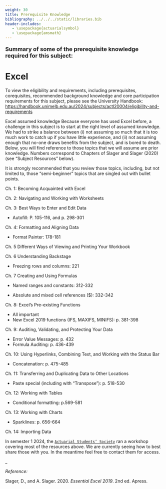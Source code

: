 ```yaml
---
weight: 30
title: Prerequisite Knowledge
bibliography: ../../../static/libraries.bib
header-includes:
   - \usepackage{actuarialsymbol}
   - \usepackage{amsmath}
---
```


<p style="font-size:18px;font-weight:bold;">
Summary of some of the prerequisite knowledge required for this subject:
</p>

# Excel

To view the eligibility and requirements, including prerequisites, corequisites, recommended background knowledge and core participation requirements for this subject, please see the University Handbook:
https://handbook.unimelb.edu.au/2024/subjects/actl20004/eligibility-and-requirements

Excel assumed knowledge
Because everyone has used Excel before, a challenge in this subject is to start at the right level of assumed knowledge. We had to strike a balance between (i) not assuming so much that it is too much work to catch up if you have little experience, and (ii) not assuming enough that no-one draws benefits from the subject, and is bored to death. Below, you will find reference to those topics that we will assume are prior knowledge. Numbers correspond to Chapters of Slager and Slager (2020) (see “Subject Resources” below).

It is strongly recommended that you review those topics, including, but not limited to, those “semi-beginner” topics that are singled out with bullet points.

Ch. 1: Becoming Acquainted with Excel

Ch. 2: Navigating and Working with Worksheets

Ch. 3: Best Ways to Enter and Edit Data

- Autofill: P. 105-116, and p. 298-301

Ch. 4: Formatting and Aligning Data

- Format Painter: 178-181

Ch. 5 Different Ways of Viewing and Printing Your Workbook

Ch. 6 Understanding Backstage

- Freezing rows and columns: 221

Ch. 7 Creating and Using Formulas

- Named ranges and constants: 312-332

- Absolute and mixed cell references (\$): 332-342

Ch. 8: Excel’s Pre-existing Functions

- All important
- New Excel 2019 functions (IFS, MAXIFS, MINIFS): p. 381-398

Ch. 9: Auditing, Validating, and Protecting Your Data

- Error Value Messages: p. 432
- Formula Auditing: p. 436-439

Ch. 10: Using Hyperlinks, Combining Text, and Working with the Status Bar

- Concatenation: p. 475-485

Ch. 11: Transferring and Duplicating Data to Other Locations

- Paste special (including with “Transpose”): p. 518-530

Ch. 12: Working with Tables

- Conditional formatting: p.569-581

Ch. 13: Working with Charts

- Sparklines: p. 656-664

Ch. 14: Importing Data

In semester 1 2024, the [`Actuarial Students’ Society`](https://www.melbourneactuary.com/) ran a workshop covering most of the resources above. We are currently seeing how to best share those with you. In the meantime feel free to contact them for access.

\_

*Reference:*

<div id="refs" class="references csl-bib-body hanging-indent" entry-spacing="0">

<div id="ref-EE19" class="csl-entry">

Slager, D., and A. Slager. 2020. *Essential Excel 2019*. 2nd ed. Apress.

</div>

</div>
